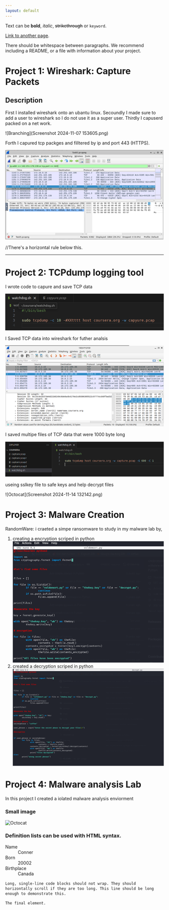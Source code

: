 ```yaml
---
layout: default
---
```


Text can be **bold**, _italic_, ~~strikethrough~~ or `keyword`.

[Link to another page](./another-page.html).



There should be whitespace between paragraphs. We recommend including a README, or a file with information about your project.

# Project 1: Wireshark: Capture Packets

## Description
 First I installed wireshark onto an ubantu linux.
 Secoundly I made sure to add a user to wireshark so I do not use it as a super user.
 Thirdly I capuserd packed on a net work.
 
![Branching](Screenshot 2024-11-07 153605.png)

Forth I capured tcp packges and filltered by ip and port 443 (HTTPS).

![Branching](Wireshark_ip_filter.PNG)


//There's a horizontal rule below this.

* * *

# Project 2: TCPdump logging tool

I wrote code to capure and save TCP data

![Octocat](Saved_TCP_Code)

I Saved TCP data into wireshark for futher analsis

![Octocat](Saved_TCP_in_WireShark)

I saved multipe files of TCP data that were 1000 byte long

![Octocat](Multiple_file_TCPDump)

useing sslkey file to safe keys and help decrypt files 

![Octocat](Screenshot 2024-11-14 132142.png)


# Project 3: Malware Creation

RandomWare: i craeted a simpe ransomware to study in my malware lab by,
  1. creating a encryption scriped in python
![Octocat](encrypt.png)
  2. created a decryption scriped in python
![Octocat](decrypt.png)

# Project 4: Malware analysis Lab
In this project I created a iolated malware analysis enviorment 



### Small image

![Octocat](https://github.githubassets.com/images/icons/emoji/octocat.png)




### Definition lists can be used with HTML syntax.

<dl>
<dt>Name</dt>
<dd>Conner</dd>
<dt>Born</dt>
<dd>20002</dd>
<dt>Birthplace</dt>
<dd>Canada</dd>
</dl>

```
Long, single-line code blocks should not wrap. They should horizontally scroll if they are too long. This line should be long enough to demonstrate this.
```

```
The final element.
```
